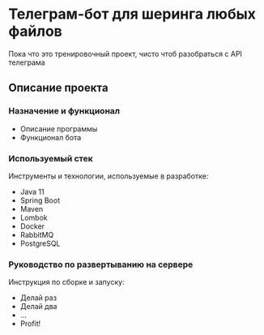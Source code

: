 # Телеграм-бот для шеринга любых файлов
Пока что это тренировочный проект, чисто чтоб разобраться с API телеграма

## Описание проекта

### Назначение и функционал

* Описание программы
* Функционал бота

### Используемый стек
Инструменты и технологии, используемые в разработке:

* Java 11
* Spring Boot
* Maven
* Lombok
* Docker
* RabbitMQ
* PostgreSQL

### Руководство по развертыванию на сервере
Инструкция по сборке и запуску:

* Делай раз
* Делай два
* ...
* Profit!
